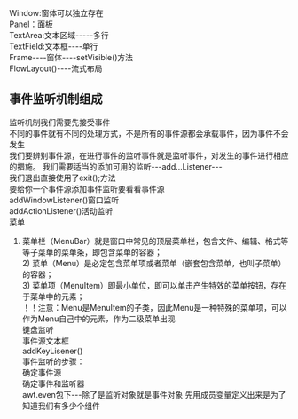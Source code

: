 Window:窗体可以独立存在  
Panel：面板  
TextArea:文本区域-----多行  
TextField:文本框----单行  
Frame----窗体----setVisible()方法  
FlowLayout()----流式布局  

## 事件监听机制组成  
监听机制我们需要先接受事件  
不同的事件就有不同的处理方式，不是所有的事件源都会承载事件，因为事件不会发生  
我们要辨别事件源，在进行事件的监听事件就是监听事件，对发生的事件进行相应的措施。 
我们需要适当的添加可用的监听---add...Listener---  
我们退出直接使用了exit();方法  
要给你一个事件源添加事件监听要看看事件源  
addWindowListener()窗口监听  
addActionListener()活动监听  
菜单  
1) 菜单栏（MenuBar）就是窗口中常见的顶层菜单栏，包含文件、编辑、格式等等子菜单的菜单条，即包含菜单的容器；  
    2) 菜单（Menu）是必定包含菜单项或者菜单（嵌套包含菜单，也叫子菜单）的容器；  
    3) 菜单项（MenuItem）即最小单位，即可以单击产生特效的菜单按钮，存在于菜单中的元素；  
！！注意：Menu是MenuItem的子类，因此Menu是一种特殊的菜单项，可以作为Menu自己中的元素，作为二级菜单出现  
键盘监听  
事件源文本框  
addKeyLisener()  
事件监听的步骤：  
确定事件源  
确定事件和监听器  
awt.even包下---除了是监听对象就是事件对象
先用成员变量定义出来是为了知道我们有多少个组件